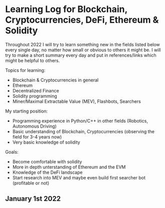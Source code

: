 # Learning Log for Blockchain, Cryptocurrencies, DeFi, Ethereum & Solidity

Throughout 2022 I will try to learn something new in the fields listed below every single day, no
matter how small or obvious to others it might be. I will try to make a short summary every day
and put in references/links which might be helpful to others.

Topics for learning:
- Blockchain & Cryptocurrencies in general
- Ethereum
- Decentralized Finance
- Solidity programming
- Miner/Maximal Extractable Value (MEV), Flashbots, Searchers

My starting position:
- Programming experience in Python/C++ in other fields (Robotics, Autonomous Driving)
- Basic understanding of Blockchain, Cryptocurrencies (observing the field for 3-4 years now)
- Very basic knowledge of solidity

Goals:
- Become comfortable with solidity
- More in depth unterstanding of Ethereum and the EVM
- Knowledge of the DeFi landscape
- Start research into MEV and maybe even build first searcher bot (profitable or not)

## January 1st 2022



